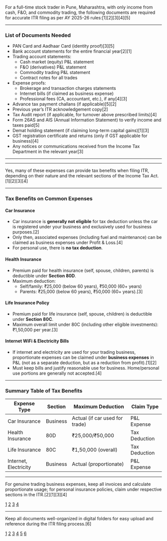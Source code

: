 For a full-time stock trader in Pune, Maharashtra, with only income from cash, F&O, and commodity trading, the following documents are required for accurate ITR filing as per AY 2025-26 rules:[1][2][3][4][5]

***

### List of Documents Needed

- PAN Card and Aadhaar Card (identity proof)[3][5]
- Bank account statements for the entire financial year[2][1]
- Trading account statements:
  - Cash market (equity) P&L statement
  - F&O (derivatives) P&L statement
  - Commodity trading P&L statement
  - Contract notes for all trades
- Expense proofs:
  - Brokerage and transaction charges statements
  - Internet bills (if claimed as business expense)
  - Professional fees (CA, accountant, etc.), if any[4][3]
- Advance tax payment challans (if applicable)[5][2]
- Previous year’s ITR acknowledgement copy[2]
- Tax Audit report (if applicable, for turnover above prescribed limits)[4]
- Form 26AS and AIS (Annual Information Statement) to verify income and taxes paid[5]
- Demat holding statement (if claiming long-term capital gains)[1][3]
- GST registration certificate and returns (only if GST applicable for business)[4]
- Any notices or communications received from the Income Tax Department in the relevant year[3]

***

***************************************
Yes, many of these expenses can provide tax benefits when filing ITR, depending on their nature and the relevant sections of the Income Tax Act.[1][2][3][4]

***

### Tax Benefits on Common Expenses

#### Car Insurance  
- Car insurance is **generally not eligible** for tax deduction unless the car is registered under your business and exclusively used for business purposes.[2]
- Only then, associated expenses (including fuel and maintenance) can be claimed as business expenses under Profit & Loss.[4]
- For personal use, there is **no tax deduction**.

#### Health Insurance  
- Premium paid for health insurance (self, spouse, children, parents) is deductible under **Section 80D**.
- Maximum deduction:
  - Self/family: ₹25,000 (below 60 years), ₹50,000 (60+ years)
  - Parents: ₹25,000 (below 60 years), ₹50,000 (60+ years).[3]

#### Life Insurance Policy  
- Premium paid for life insurance (self, spouse, children) is deductible under **Section 80C**.
- Maximum overall limit under 80C (including other eligible investments): ₹1,50,000 per year.[3]

#### Internet WiFi & Electricity Bills  
- If internet and electricity are used for your trading business, proportionate expenses can be claimed under **business expenses** in P&L (not as a separate deduction, but as a reduction from profit).[1][2]
- Must keep bills and justify reasonable use for business. Home/personal use portions are generally not accepted.[4]

***

### Summary Table of Tax Benefits

| Expense Type        | Section   | Maximum Deduction              | Claim Type        |
|---------------------|-----------|-------------------------------|-------------------|
| Car Insurance       | Business  | Actual (if car used for trade) | P&L Expense       |
| Health Insurance    | 80D       | ₹25,000/₹50,000               | Tax Deduction     |
| Life Insurance      | 80C       | ₹1,50,000 (overall)            | Tax Deduction     |
| Internet, Electricity | Business | Actual (proportionate)         | P&L Expense       |

***

For genuine trading business expenses, keep all invoices and calculate proportionate usage; for personal insurance policies, claim under respective sections in the ITR.[2][1][3][4]

[1](https://zerodha.com/z-connect/varsity/fy23-24-step-by-step-guide-on-filing-tax-return-for-traders)
[2](https://blog.shoonya.com/itr-filing-for-stock-traders/)
[3](https://cleartax.in/s/how-to-efile-itr)
[4](https://myfintax.in/f/fo-taxation-itr-filing-2025-complete-guide-for-traders?blogcategory=TAX)
****************************************
Keep all documents well-organized in digital folders for easy upload and reference during the ITR filing process.[6]

[1](https://zerodha.com/z-connect/varsity/fy23-24-step-by-step-guide-on-filing-tax-return-for-traders)
[2](https://blog.saginfotech.com/file-itr-3)
[3](https://blog.shoonya.com/itr-filing-for-stock-traders/)
[4](https://myfintax.in/f/fo-taxation-itr-filing-2025-complete-guide-for-traders?blogcategory=TAX)
[5](https://cleartax.in/s/how-to-efile-itr)
[6](https://smallbusinesshq.co/how-to-organize-tax-documents/)
